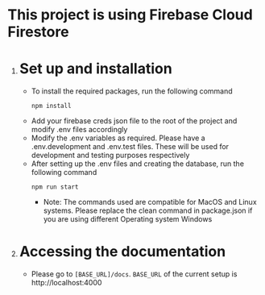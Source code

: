 
# This project is using Firebase Cloud Firestore

1. # Set up and installation
    - To install the required packages, run the following command
        ```
        npm install
        ```
    - Add your firebase creds json file to the root of the project and modify .env files accordingly
    - Modify the .env variables as required. Please have a .env.development and .env.test files. These will be used for development and testing purposes respectively
    - After setting up the .env files and creating the database, run the following command
        ```
        npm run start
        ```
        * Note: The commands used are compatible for MacOS and Linux systems. Please replace the clean command in package.json if you are using different Operating system Windows
        

2. # Accessing the documentation
    - Please go to ```[BASE_URL]/docs```. ```BASE_URL``` of the current setup is http://localhost:4000

